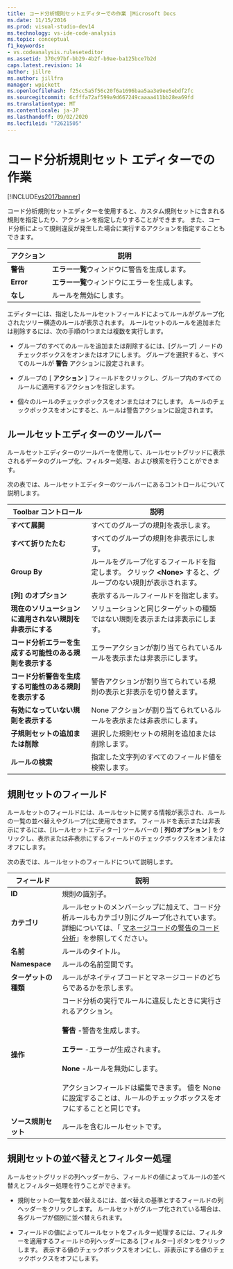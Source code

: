 ```yaml
---
title: コード分析規則セットエディターでの作業 |Microsoft Docs
ms.date: 11/15/2016
ms.prod: visual-studio-dev14
ms.technology: vs-ide-code-analysis
ms.topic: conceptual
f1_keywords:
- vs.codeanalysis.ruleseteditor
ms.assetid: 370c97bf-bb29-4b2f-b9ae-ba125bce7b2d
caps.latest.revision: 14
author: jillre
ms.author: jillfra
manager: wpickett
ms.openlocfilehash: f25cc5a5f56c20f6a1696baa5aa3e9ee5ebdf2fc
ms.sourcegitcommit: 6cfffa72af599a9d667249caaaa411bb28ea69fd
ms.translationtype: MT
ms.contentlocale: ja-JP
ms.lasthandoff: 09/02/2020
ms.locfileid: "72621505"
---
```

# <a name="working-in-the-code-analysis-rule-set-editor"></a>コード分析規則セット エディターでの作業
[!INCLUDE[vs2017banner](../includes/vs2017banner.md)]

コード分析規則セットエディターを使用すると、カスタム規則セットに含まれる規則を指定したり、アクションを指定したりすることができます。 また、コード分析によって規則違反が発生した場合に実行するアクションを指定することもできます。

|アクション|説明|
|------------|-----------------|
|**警告**|**エラー一覧**ウィンドウに警告を生成します。|
|**Error**|**エラー一覧**ウィンドウにエラーを生成します。|
|**なし**|ルールを無効にします。|

 エディターには、指定したルールセットフィールドによってルールがグループ化されたツリー構造のルールが表示されます。 ルールセットのルールを追加または削除するには、次の手順の1つまたは複数を実行します。

- グループのすべてのルールを追加または削除するには、[グループ] ノードのチェックボックスをオンまたはオフにします。 グループを選択すると、すべてのルールが **警告** アクションに設定されます。

- グループの [ **アクション** ] フィールドをクリックし、グループ内のすべてのルールに適用するアクションを指定します。

- 個々のルールのチェックボックスをオンまたはオフにします。 ルールのチェックボックスをオンにすると、ルールは警告アクションに設定されます。

## <a name="rule-set-editor-toolbar"></a>ルールセットエディターのツールバー
 ルールセットエディターのツールバーを使用して、ルールセットグリッドに表示されるデータのグループ化、フィルター処理、および検索を行うことができます。

 次の表では、ルールセットエディターのツールバーにあるコントロールについて説明します。

|Toolbar コントロール|説明|
|---------------------|-----------------|
|**すべて展開**|すべてのグループの規則を表示します。|
|**すべて折りたたむ**|すべてのグループの規則を非表示にします。|
|**Group By**|ルールをグループ化するフィールドを指定します。 クリック **\<None>** すると、グループのない規則が表示されます。|
|**[列] のオプション**|表示するルールフィールドを指定します。|
|**現在のソリューションに適用されない規則を非表示にする**|ソリューションと同じターゲットの種類ではない規則を表示または非表示にします。|
|**コード分析エラーを生成する可能性のある規則を表示する**|エラーアクションが割り当てられているルールを表示または非表示にします。|
|**コード分析警告を生成する可能性のある規則を表示する**|警告アクションが割り当てられている規則の表示と非表示を切り替えます。|
|**有効になっていない規則を表示する**|None アクションが割り当てられているルールを表示または非表示にします。|
|**子規則セットの追加または削除**|選択した規則セットの規則を追加または削除します。|
|**ルールの検索**|指定した文字列のすべてのフィールド値を検索します。|

## <a name="rule-set-fields"></a>規則セットのフィールド
 ルールセットのフィールドには、ルールセットに関する情報が表示され、ルールの一覧の並べ替えやグループ化に使用できます。 フィールドを表示または非表示にするには、[ルールセットエディター] ツールバーの [ **列のオプション** ] をクリックし、表示または非表示にするフィールドのチェックボックスをオンまたはオフにします。

 次の表では、ルールセットのフィールドについて説明します。

|フィールド|説明|
|-----------|-----------------|
|**ID**|規則の識別子。|
|**カテゴリ**|ルールセットのメンバーシップに加えて、コード分析ルールもカテゴリ別にグループ化されています。 詳細については、「 [マネージコードの警告のコード分析](../code-quality/code-analysis-for-managed-code-warnings.md)」を参照してください。|
|**名前**|ルールのタイトル。|
|**Namespace**|ルールの名前空間です。|
|**ターゲットの種類**|ルールがネイティブコードとマネージコードのどちらであるかを示します。|
|**操作**|コード分析の実行でルールに違反したときに実行されるアクション。<br /><br /> **警告** -警告を生成します。<br /><br /> **エラー** -エラーが生成されます。<br /><br /> **None** -ルールを無効にします。<br /><br /> アクションフィールドは編集できます。 値を None に設定することは、ルールのチェックボックスをオフにすることと同じです。|
|**ソース規則セット**|ルールを含むルールセットです。|

## <a name="sorting-and-filtering-rule-sets"></a>規則セットの並べ替えとフィルター処理
 ルールセットグリッドの列ヘッダーから、フィールドの値によってルールの並べ替えとフィルター処理を行うことができます。

- 規則セットの一覧を並べ替えるには、並べ替えの基準とするフィールドの列ヘッダーをクリックします。 ルールセットがグループ化されている場合は、各グループが個別に並べ替えられます。

- フィールドの値によってルールセットをフィルター処理するには、フィルターを適用するフィールドの列ヘッダーにある [フィルター] ボタンをクリックします。 表示する値のチェックボックスをオンにし、非表示にする値のチェックボックスをオフにします。
